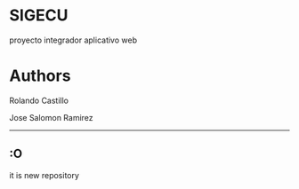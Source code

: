 # SIGECU
proyecto integrador aplicativo web

# Authors 
Rolando Castillo

Jose Salomon Ramirez

-------------------------------------------------------
:O
----
it is new repository




